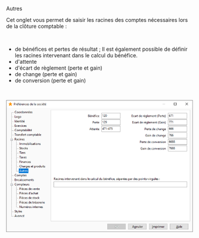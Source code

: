 






Autres




Cet onglet vous permet de saisir les racines des comptes nécessaires lors de la clôture comptable :


 


* de bénéfices et pertes de résultat ; Il est également possible de définir les racines intervenant dans le calcul du bénéfice.
* d'attente
* d'écart de règlement (perte et gain)
* de change (perte et gain)
* de conversion (perte et gain)


 


![](../../assets/images/PreferencesSociete/2-5/OngletRacinesAutres.png)


